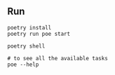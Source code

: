## Run

```
poetry install
poetry run poe start
```

```
poetry shell

# to see all the available tasks
poe --help
```
